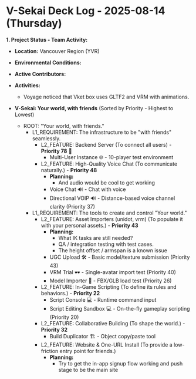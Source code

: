 # V-Sekai Deck Log - 2025-08-14 (Thursday)

**1. Project Status - Team Activity:**

- **Location:** Vancouver Region (YVR)
- **Environmental Conditions:**

- **Active Contributors:**
- **Activities:**
  - Voyage noticed that Vket box uses GLTF2 and VRM with animations.
- **V-Sekai: Your world, with friends** (Sorted by Priority - Highest to Lowest)
  - ROOT: "Your world, with friends."
    - L1_REQUIREMENT: The infrastructure to be "with friends" seamlessly.
      - L2_FEATURE: Backend Server (To connect all users) - **Priority 78** 🚨
        - Multi-User Instance 🌐 - 10-player test environment
      - L2_FEATURE: High-Quality Voice Chat (To communicate naturally.) - **Priority 48**
        - **Planning:**
          - And audio would be cool to get working
        - Voice Chat 🔊 - Chat with voice
        - Directional VOIP 🔊 - Distance-based voice channel clarity (Priority 37)
    - L1_REQUIREMENT: The tools to create and control "Your world."
      - L2_FEATURE: Asset Importers (unidot, vrm) (To populate it with your personal assets.) - **Priority 43**
        - **Planning:**
          - What IK tasks are still needed?
          - QA / integration testing with test cases.
          - The height offset / armspan is a known issue
        - UGC Upload 🛠️ - Basic model/texture submission (Priority 43)
        - VRM Trial 🕶️ - Single-avatar import test (Priority 40)
        - Model Importer 🎨 - FBX/GLB load test (Priority 26)
      - L2_FEATURE: In-Game Scripting (To define its rules and behaviors.) - **Priority 22**
        - Script Console 💻 - Runtime command input
        - Script Editing Sandbox 💻 - On-the-fly gameplay scripting (Priority 20)
      - L2_FEATURE: Collaborative Building (To shape the world.) - **Priority 32**
        - Build Duplicator 🏗️ - Object copy/paste tool
      - L2_FEATURE: Website & One-URL Install (To provide a low-friction entry point for friends.)
        - **Planning:**
          - Try to get the in-app signup flow working and push stage to be the main site
